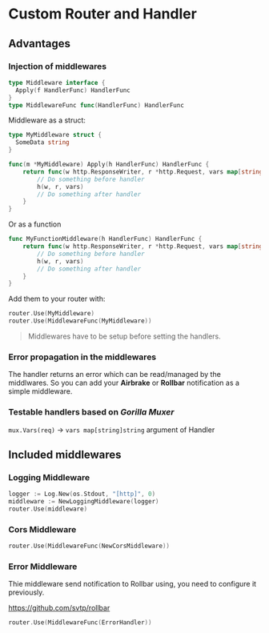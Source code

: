 Custom Router and Handler
=========================

## Advantages

### Injection of middlewares

```go
type Middleware interface {
  Apply(f HandlerFunc) HandlerFunc
}
type MiddlewareFunc func(HandlerFunc) HandlerFunc
```

Middleware as a struct:

```go
type MyMiddleware struct {
  SomeData string
}

func(m *MyMiddleware) Apply(h HandlerFunc) HandlerFunc {
	return func(w http.ResponseWriter, r *http.Request, vars map[string]string) error {
		// Do something before handler
		h(w, r, vars)
		// Do something after handler
	}
}
```

Or as a function

```go
func MyFunctionMiddleware(h HandlerFunc) HandlerFunc {
	return func(w http.ResponseWriter, r *http.Request, vars map[string]string) error {
		// Do something before handler
		h(w, r, vars)
		// Do something after handler
	}
}
```

Add them to your router with:

```go
router.Use(MyMiddleware)
router.Use(MiddlewareFunc(MyMiddleware))
```

> Middlewares have to be setup before setting the handlers.

### Error propagation in the middlewares

The handler returns an error which can be read/managed by
the middlwares. So you can add your __Airbrake__ or __Rollbar__
notification as a simple middleware.

### Testable handlers based on _Gorilla Muxer_

`mux.Vars(req)` → `vars map[string]string` argument of Handler

## Included middlewares

### Logging Middleware

```go
logger := Log.New(os.Stdout, "[http]", 0)
middleware := NewLoggingMiddleware(logger)
router.Use(middleware)
```

### Cors Middleware

```go
router.Use(MiddlewareFunc(NewCorsMiddleware))
```

### Error Middleware

Thie middleware send notification to Rollbar using,
you need to configure it previously.

https://github.com/svtp/rollbar

```go
router.Use(MiddlewareFunc(ErrorHandler))
```
